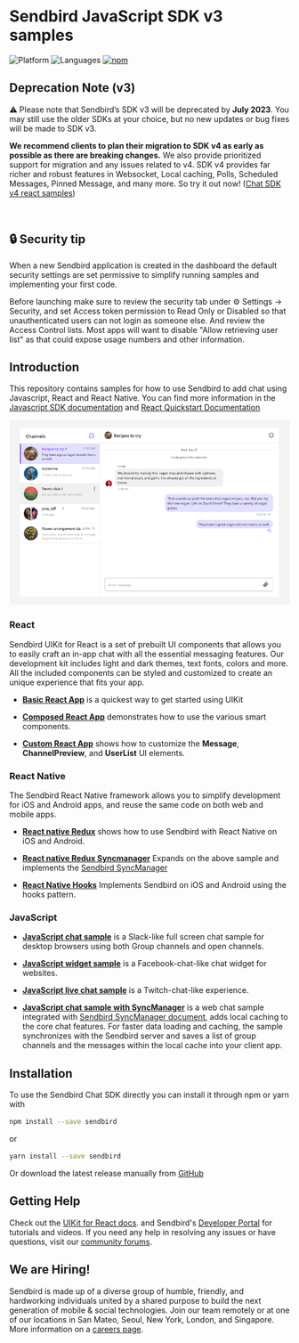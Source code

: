 # Sendbird JavaScript SDK v3 samples
![Platform](https://img.shields.io/badge/platform-JAVASCRIPT-orange.svg)
![Languages](https://img.shields.io/badge/language-JAVASCRIPT-orange.svg)
[![npm](https://img.shields.io/npm/v/sendbird.svg?style=popout&colorB=red)](https://www.npmjs.com/package/sendbird)

## Deprecation Note (v3)
:warning: Please note that Sendbird’s SDK v3 will be deprecated by **July 2023**. You may still use the older SDKs at your choice, but no new updates or bug fixes will be made to SDK v3.

**We recommend clients to plan their migration to SDK v4 as early as possible as there are breaking changes.** We also provide prioritized support for migration and any issues related to v4. SDK v4 provides far richer and robust features in Websocket, Local caching, Polls, Scheduled Messages, Pinned Message, and many more. So try it out now! ([Chat SDK v4 react samples](https://github.com/sendbird/sendbird-chat-sample-react/))

<br />

## 🔒 Security tip
When a new Sendbird application is created in the dashboard the default security settings are set permissive to simplify running samples and implementing your first code.

Before launching make sure to review the security tab under ⚙️ Settings -> Security, and set Access token permission to Read Only or Disabled so that unauthenticated users can not login as someone else. And review the Access Control lists. Most apps will want to disable "Allow retrieving user list" as that could expose usage numbers and other information.

## Introduction

This repository contains samples for how to use Sendbird to add chat using Javascript, React and React Native. You can find more information  in the [Javascript SDK documentation](https://sendbird.com/docs/chat/v3/javascript/getting-started/about-chat-sdk) and [React Quickstart Documentation](https://sendbird.com/docs/uikit/v1/react/quickstart/send-first-message)

![UIKit](asset/uikit.png)

### React
Sendbird UIKit for React is a set of prebuilt UI components that allows you to easily craft an in-app chat with all the essential messaging features. Our development kit includes light and dark themes, text fonts, colors and more. All the included components can be styled and customized to create an unique experience that fits your app.

- [**Basic React App**](https://github.com/sendbird/SendBird-JavaScript/tree/master/react/react-app-simple) is a quickest way to get started using UIKit

- [**Composed React App**](https://github.com/sendbird/SendBird-JavaScript/tree/master/react/react-app-custom) demonstrates how to use the various smart components.

- [**Custom React App**](https://github.com/sendbird/SendBird-JavaScript/tree/master/react/react-app-custom) shows how to customize the **Message**, **ChannelPreview**, and **UserList** UI elements.


### React Native
The Sendbird React Native framework allows you to simplify development for iOS and Android apps, and reuse the same code on both web and mobile apps.

- [**React native Redux**](https://github.com/sendbird/SendBird-JavaScript/tree/master/react-native/react-native-redux) shows how to use Sendbird with React Native on iOS and Android.

- [**React native Redux Syncmanager**](https://github.com/sendbird/SendBird-JavaScript/tree/master/react-native/react-native-redux-syncmanager) Expands on the above sample and implements the [Sendbird SyncManager](https://github.com/sendbird/sendbird-syncmanager-javascript)

- [**React Native Hooks**](https://github.com/sendbird/SendBird-JavaScript/tree/master/react-native/react-native-hook) Implements Sendbird on iOS and Android using the hooks pattern.


### JavaScript

- [**JavaScript chat sample**](https://github.com/sendbird/SendBird-JavaScript/tree/master/javascript/javascript-basic) is a Slack-like full screen chat sample for desktop browsers using both Group channels and open channels.

- [**JavaScript widget sample**](https://github.com/sendbird/SendBird-JavaScript/tree/master/javascript/javascript-widget) is a Facebook-chat-like chat widget for websites.
 
- [**JavaScript live chat sample**](https://github.com/sendbird/SendBird-JavaScript/tree/master/javascript/javascript-live-chat) is a Twitch-chat-like experience.

- [**JavaScript chat sample with SyncManager**](https://github.com/sendbird/sendbird-javascript-samples/tree/master/javascript/javascript-basic-syncmanager) is a web chat sample integrated with [Sendbird SyncManager document](https://sendbird.com/docs/syncmanager/v1/javascript/getting-started/about-syncmanager), adds local caching to the core chat features. For faster data loading and caching, the sample synchronizes with the Sendbird server and saves a list of group channels and the messages within the local cache into your client app.

## Installation

To use the Sendbird Chat SDK directly you can install it through npm or yarn with

```bash
npm install --save sendbird
```
or

```bash
yarn install --save sendbird
```

Or download the latest release manually from [GitHub](https://github.com/sendbird/SendBird-SDK-JavaScript)


## Getting Help

Check out the [UIKit for React docs](https://sendbird.com/docs/uikit/v1/javascript/getting-started/about-uikit). and Sendbird's [Developer Portal](https://sendbird.com/developer) for tutorials and videos. If you need any help in resolving any issues or have questions, visit our [community forums](https://community.sendbird.com/c/sendbird-chat/12).

## We are Hiring!
Sendbird is made up of a diverse group of humble, friendly, and hardworking individuals united by a shared purpose to build the next generation of mobile & social technologies. Join our team remotely or at one of our locations in San Mateo, Seoul, New York, London, and Singapore. More information on a [careers page](https://sendbird.com/careers).
